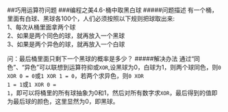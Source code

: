 ##巧用运算符问题
###编程之美4.6-桶中取黑白球
#####问题描述
有一个桶，里面有白球、黑球各100个，人们必须按照以下规则把球取出来:<br>
1、每次从桶里面拿两个球<br>
2、如果是两个同色的球，就再放入一个黑球<br>
3、如果是两个异色的球，就再放入一个白球<br>

问：最后桶里面只剩下一个黑球的概率是多少？
#####解决办法
通过“同色”、“异色”可以联想到运算符抑或<code>XOR</code>,设黑球为0，白球为1，则两个球同色，则<code>0 XOR 0 = 0</code>或<code>1 XOR 1 = 0</code>，若两个求异色，则<code>0 XOR 1 = 1</code>或<code>1 XOR 0 = 1</code>，即可以将桶里的所有球抽象为0和1，然后对所有数字求<code>XOR</code>，最后得到的值即为最后球的颜色，这里显然为0，即黑球。